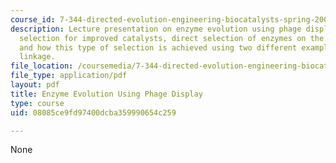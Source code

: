 ```yaml
---
course_id: 7-344-directed-evolution-engineering-biocatalysts-spring-2008
description: Lecture presentation on enzyme evolution using phage display, affinity
  selection for improved catalysts, direct selection of enzymes on the basis of catalysis,
  and how this type of selection is achieved using two different examples of substrate
  linkage.
file_location: /coursemedia/7-344-directed-evolution-engineering-biocatalysts-spring-2008/08085ce9fd97400dcba359990654c259_ses8_slides.pdf
file_type: application/pdf
layout: pdf
title: Enzyme Evolution Using Phage Display
type: course
uid: 08085ce9fd97400dcba359990654c259

---
```

None